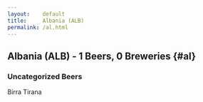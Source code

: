 ```yaml
---
layout:    default
title:     Albania (ALB)
permalink: /al.html
---
```


## Albania (ALB) - 1 Beers, 0 Breweries {#al}



### Uncategorized Beers

Birra Tirana  



 
